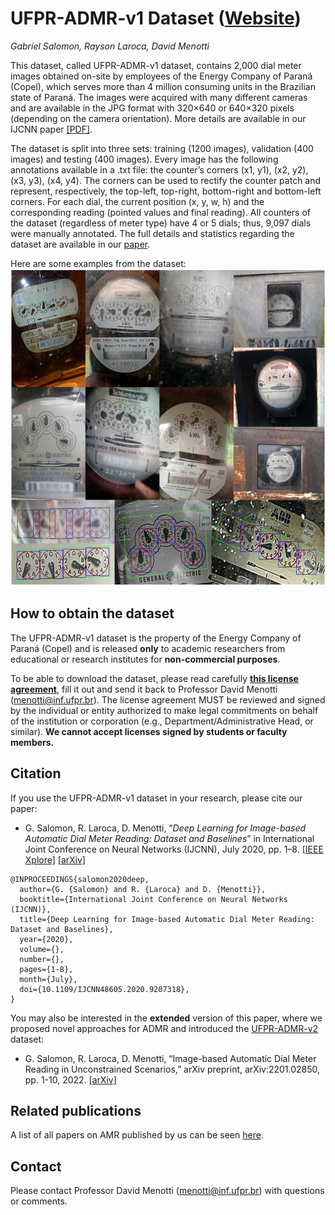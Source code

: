 # UFPR-ADMR-v1 Dataset ([Website](https://web.inf.ufpr.br/vri/databases/ufpr-admr/))
*Gabriel Salomon, Rayson Laroca, David Menotti*

This dataset, called UFPR-ADMR-v1 dataset, contains 2,000 dial meter images obtained on-site by employees of the Energy Company of Paraná (Copel), which serves more than 4 million consuming units in the Brazilian state of Paraná. The images were acquired with many different cameras and are available in the JPG format with 320×640 or 640×320 pixels (depending on the camera orientation). More details are available in our IJCNN paper [[PDF]](./pdfs/salomon2020deep.pdf).

The dataset is split into three sets: training (1200 images), validation (400 images) and testing (400 images). Every image has the following annotations available in a .txt file: the counter’s corners (x1, y1), (x2, y2), (x3, y3), (x4, y4). The corners can be used to rectify the counter patch and represent, respectively, the top-left, top-right, bottom-right and bottom-left corners. For each dial, the current position (x, y, w, h) and the corresponding reading (pointed values and final reading). All counters of the dataset (regardless of meter type) have 4 or 5 dials; thus, 9,097 dials were manually annotated. The full details and statistics regarding the dataset are available in our [paper](./pdfs/salomon2020deep.pdf).

Here are some examples from the dataset:  
<img src="./media/samples.png" width="520" height="507"/>

## How to obtain the dataset

The UFPR-ADMR-v1 dataset is the property of the Energy Company of Paraná (Copel) and is released **only** to academic researchers from educational or research institutes for **non-commercial purposes**. 

To be able to download the dataset, please read carefully [**this license agreement**](./pdfs/license-agreement.pdf), fill it out and send it back to Professor David Menotti ([menotti@inf.ufpr.br](mailto:menotti@inf.ufpr.br)). The license agreement MUST be reviewed and signed by the individual or entity authorized to make legal commitments on behalf of the institution or corporation (e.g., Department/Administrative Head, or similar). **We cannot accept licenses signed by students or faculty members.**

## Citation

If you use the UFPR-ADMR-v1 dataset in your research, please cite our paper:

* G. Salomon, R. Laroca, D. Menotti, “*Deep Learning for Image-based Automatic Dial Meter Reading: Dataset and Baselines*” in International Joint Conference on Neural Networks (IJCNN), July 2020, pp. 1–8. [[IEEE Xplore]](https://www.doi.org/10.1109/IJCNN48605.2020.9207318) [[arXiv]](https://arxiv.org/abs/2005.03106)

```
@INPROCEEDINGS{salomon2020deep, 
  author={G. {Salomon} and R. {Laroca} and D. {Menotti}}, 
  booktitle={International Joint Conference on Neural Networks (IJCNN)}, 
  title={Deep Learning for Image-based Automatic Dial Meter Reading: Dataset and Baselines}, 
  year={2020}, 
  volume={}, 
  number={}, 
  pages={1-8}, 
  month={July},
  doi={10.1109/IJCNN48605.2020.9207318},
}
```

You may also be interested in the **extended** version of this paper, where we proposed novel approaches for ADMR and introduced the [UFPR-ADMR-v2](https://github.com/guesalomon/ufpr-admr-v2-dataset) dataset:

* G. Salomon, R. Laroca, D. Menotti, “Image-based Automatic Dial Meter Reading in Unconstrained Scenarios,” arXiv preprint, arXiv:2201.02850, pp. 1-10, 2022. [[arXiv]](https://arxiv.org/abs/2201.02850)

## Related publications

A list of all papers on AMR published by us can be seen [here](https://scholar.google.com/scholar?hl=pt-BR&as_sdt=0%2C5&as_ylo=2019&q=allintitle%3A+meter+reading+author%3A%22David+Menotti%22&btnG=&oq=allintitle%3A+meter+reading+author%3A%22).

## Contact

Please contact Professor David Menotti ([menotti@inf.ufpr.br](mailto:menotti@inf.ufpr.br)) with questions or comments.
